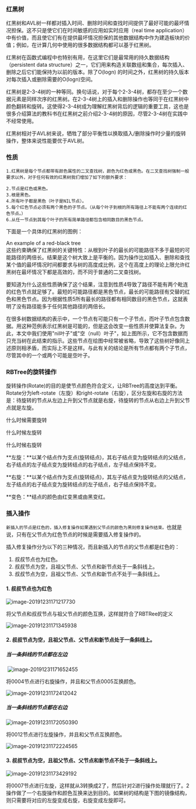 ### 红黑树
红黑树和AVL树一样都对插入时间、删除时间和查找时间提供了最好可能的最坏情况担保。这不只是使它们在时间敏感的应用如实时应用（real time application）中有价值，而且使它们有在提供最坏情况担保的其他数据结构中作为建造板块的价值；例如，在计算几何中使用的很多数据结构都可以基于红黑树。

红黑树在函数式编程中也特别有用，在这里它们是最常用的持久数据结构（persistent data structure）之一，它们用来构造关联数组和集合，每次插入、删除之后它们能保持为以前的版本。除了O(logn) 的时间之外，红黑树的持久版本对每次插入或删除需要的O(logn)空间。

红黑树是2-3-4树的一种等同。换句话说，对于每个2-3-4树，都存在至少一个数据元素是同样次序的红黑树。在2-3-4树上的插入和删除操作也等同于在红黑树中颜色翻转和旋转。这使得2-3-4树成为理解红黑树背后的逻辑的重要工具，这也是很多介绍算法的教科书在红黑树之前介绍2-3-4树的原因，尽管2-3-4树在实践中不经常使用。

红黑树相对于AVL树来说，牺牲了部分平衡性以换取插入/删除操作时少量的旋转操作，整体来说性能要优于AVL树。

 ### 性质

```
1.红黑树是每个节点都带有颜色属性的二叉查找树，颜色为红色或黑色。在二叉查找树强制一般要求以外，对于任何有效的红黑树我们增加了如下的额外要求：

2.节点是红色或黑色。  
3.根是黑色。  
4.所有叶子都是黑色（叶子是NIL节点）。  
5.每个红色节点必须有两个黑色的子节点。（从每个叶子到根的所有路径上不能有两个连续的红色节点。）  
6.从任一节点到其每个叶子的所有简单路径都包含相同数目的黑色节点。
```

下面是一个具体的红黑树的图例：

An example of a red-black tree  
这些约束确保了红黑树的关键特性：从根到叶子的最长的可能路径不多于最短的可能路径的两倍长。结果是这个树大致上是平衡的。因为操作比如插入、删除和查找某个值的最坏情况时间都要求与树的高度成比例，这个在高度上的理论上限允许红黑树在最坏情况下都是高效的，而不同于普通的二叉查找树。

要知道为什么这些性质确保了这个结果，注意到性质4导致了路径不能有两个毗连的红色节点就足够了。最短的可能路径都是黑色节点，最长的可能路径有交替的红色和黑色节点。因为根据性质5所有最长的路径都有相同数目的黑色节点，这就表明了没有路径能多于任何其他路径的两倍长。

在很多树数据结构的表示中，一个节点有可能只有一个子节点，而叶子节点包含数据。用这种范例表示红黑树是可能的，但是这会改变一些性质并使算法复杂。为此，本文中我们使用"nil叶子"或"空（null）叶子"，如上图所示，它不包含数据而只充当树在此结束的指示。这些节点在绘图中经常被省略，导致了这些树好像同上述原则相矛盾，而实际上不是这样。与此有关的结论是所有节点都有两个子节点，尽管其中的一个或两个可能是空叶子。





### RBTree的旋转操作

旋转操作(Rotate)的目的是使节点颜色符合定义，让RBTree的高度达到平衡。
Rotate分为left-rotate（左旋）和right-rotate（右旋），区分左旋和右旋的方法是：待旋转的节点从左边上升到父节点就是右旋，待旋转的节点从右边上升到父节点就是左旋。

什么时候需要旋转

什么时候左旋转

什么时候右旋转

**左旋：**以某个结点作为支点(旋转结点)，其右子结点变为旋转结点的父结点，右子结点的左子结点变为旋转结点的右子结点，左子结点保持不变。

**右旋：**以某个结点作为支点(旋转结点)，其左子结点变为旋转结点的父结点，左子结点的右子结点变为旋转结点的左子结点，右子结点保持不变。

**变色：**结点的颜色由红变黑或由黑变红。

### 插入操作

`新插入的节点是红色的，插入修复操作如果遇到父节点的颜色为黑则修复操作结束。`也就是说，只有在父节点为红色节点的时候是需要插入修复操作的。

插入修复操作分为以下的三种情况，而且新插入的节点的父节点都是红色的：

1. 叔叔节点也为红色。
2. 叔叔节点为空，且祖父节点、父节点和新节点处于一条斜线上。
3. 叔叔节点为空，且祖父节点、父节点和新节点不处于一条斜线上。



#### 1. 叔叔节点也为红色

![image-20191231171217730](D:\data\notes\notes\计算机基础\数据结构和算法\红黑树\image-20191231171217730.png)

将父节点和叔叔节点与祖父节点的颜色互换，这样就符合了RBTRee的定义	

![image-20191231171345938](D:\data\notes\notes\计算机基础\数据结构和算法\红黑树\image-20191231171345938.png)

#### 2. 叔叔节点为空，且祖父节点、父节点和新节点处于一条斜线上。

##### 当一条斜线的节点都在左边

​	![image-20191231171652455](D:\data\notes\notes\计算机基础\数据结构和算法\红黑树\image-20191231171652455.png)

将0004节点进行右旋操作，并且和父节点0005互换颜色。

![image-20191231172412042](D:\data\notes\notes\计算机基础\数据结构和算法\红黑树\image-20191231172412042.png)

##### 当一条斜线的节点都在右边



![image-20191231172050390](D:\data\notes\notes\计算机基础\数据结构和算法\红黑树\image-20191231172050390.png)

将0012节点进行左旋操作，并且和父节点互换颜色。

![image-20191231172224565](D:\data\notes\notes\计算机基础\数据结构和算法\红黑树\image-20191231172224565.png)

#### 3. 叔叔节点为空，且祖父节点、父节点和新节点不处于一条斜线上。

![image-20191231173429192](D:\data\notes\notes\计算机基础\数据结构和算法\红黑树\image-20191231173429192.png)

将0007节点进行左旋，这样就从3转换成2了，然后针对2进行操作处理就行了。2操作做了一个右旋操作和颜色互换来达到目的。如果树的结构是下图的镜像结构，则只需要将对应的左旋变成右旋，右旋变成左旋即可。


